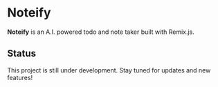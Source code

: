 # Noteify

**Noteify** is an A.I. powered todo and note taker built with Remix.js.

## Status

This project is still under development. Stay tuned for updates and new features!
